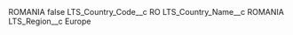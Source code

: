 <?xml version="1.0" encoding="UTF-8"?>
<CustomMetadata xmlns="http://soap.sforce.com/2006/04/metadata" xmlns:xsi="http://www.w3.org/2001/XMLSchema-instance" xmlns:xsd="http://www.w3.org/2001/XMLSchema">
    <label>ROMANIA</label>
    <protected>false</protected>
    <values>
        <field>LTS_Country_Code__c</field>
        <value xsi:type="xsd:string">RO</value>
    </values>
    <values>
        <field>LTS_Country_Name__c</field>
        <value xsi:type="xsd:string">ROMANIA</value>
    </values>
    <values>
        <field>LTS_Region__c</field>
        <value xsi:type="xsd:string">Europe</value>
    </values>
</CustomMetadata>

